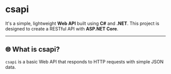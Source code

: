 # **csapi**

It's a simple, lightweight **Web API** built using **C#** and **.NET**. This project is designed to create a RESTful API with **ASP.NET Core**.

---

## 🌐 **What is csapi?**

`csapi` is a basic Web API that responds to HTTP requests with simple JSON data.
